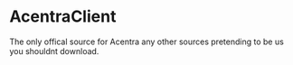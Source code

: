 # AcentraClient
The only offical source for Acentra any other sources pretending to be us you shouldnt download.
